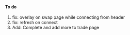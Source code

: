 #### To do
1. fix: overlay on swap page while connecting from header
2. fix: refresh on connect
3. Add: Complete and add more to trade page